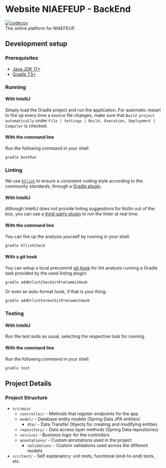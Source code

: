 # Website NIAEFEUP - BackEnd  
[![codecov](https://codecov.io/gh/NIAEFEUP/website-niaefeup-backend/branch/develop/graph/badge.svg?token=4OPGXYESGP)](https://codecov.io/gh/NIAEFEUP/website-niaefeup-backend)  
The online platform for NIAEFEUP.

## Development setup

### Prerequisites

- [Java JDK 17+](https://www.java.com/)
- [Gradle 7.5+](https://gradle.org/)

### Running

#### With IntelliJ

Simply load the Gradle project and run the application.
For automatic restart to fire up every time a source file changes, make sure that `Build project automatically` under `File | Settings | Build, Execution, Deployment | Compiler` is checked.

#### With the command line

Run the following command in your shell:

```bash
gradle bootRun
```

### Linting

We use [`ktlint`](https://ktlint.github.io/) to ensure a consistent coding style according to the community standards, through a [Gradle plugin](https://github.com/jlleitschuh/ktlint-gradle).

#### With IntelliJ
Although IntelliJ does not provide linting suggestions for Kotlin out of the box, you can use a [third-party plugin](https://plugins.jetbrains.com/plugin/15057-ktlint-unofficial-/) to run the linter at real time.

#### With the command line
You can fire up the analysis yourself by running in your shell:

```bash
gradle ktlintCheck
```

#### With a git hook

You can setup a local precommit [git hook](https://git-scm.com/book/en/v2/Customizing-Git-Git-Hooks) for lint analysis running a Gradle task provided by the used linting plugin:

```bash
gradle addKtlintCheckGitPreCommitHook
```

Or even an auto-format hook, if that is your thing:

```bash
gradle addKtlintFormatGitPreCommitHook
```

### Testing

#### With IntelliJ

Run the test suite as usual, selecting the respective task for running.

#### With the command line

Run the following command in your shell:

```bash
gradle test
```

## Project Details

### Project Structure

- `src/main`
  - `controller/` - Methods that register endpoints for the app
  - `model/` - Database entity models (Spring Data JPA entities)
    - `dto/` - Data Transfer Objects for creating and modifying entities
  - `repository/` - Data access layer methods (Spring Data repositories)
  - `service/` - Business logic for the controllers
  - `annotations/` - Custom annotations used in the project
    - `validation/` - Custom validations used across the different models
- `src/test/` - Self explanatory: unit tests, functional (end-to-end) tests, etc.
